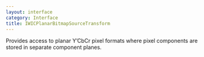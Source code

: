 ```yaml
---
layout: interface
category: Interface
title: IWICPlanarBitmapSourceTransform
---
```


Provides access to planar Y’CbCr pixel formats where pixel components are stored in separate component planes.

